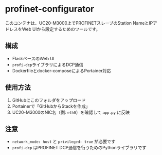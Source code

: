 # profinet-configurator

このコンテナは、UC20-M3000上でPROFINETスレーブのStation NameとIPアドレスをWeb UIから設定するためのツールです。

## 構成

- FlaskベースのWeb UI
- `profi-dcp`ライブラリによるDCP通信
- Dockerfileとdocker-composeによるPortainer対応

## 使用方法

1. GitHubにこのフォルダをアップロード
2. Portainerで「GitHubからStackを作成」
3. UC20-M3000のNIC名（例: `eth0`）を確認して `app.py` に反映

## 注意

- `network_mode: host` と `privileged: true` が必要です
- `profi-dcp` はPROFINET DCP通信を行うためのPythonライブラリです
